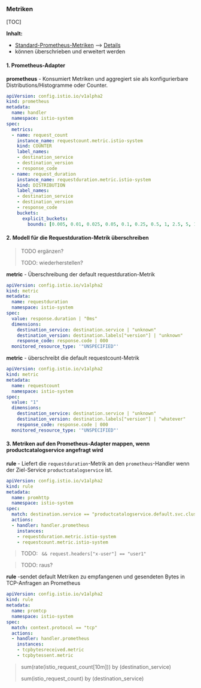### Metriken

[TOC]

**Inhalt:**

- [Standard-Prometheus-Metriken](https://istio.io/docs/reference/config/policy-and-telemetry/metrics/) --> [Details](https://raw.githubusercontent.com/istio/istio/release-1.0/install/kubernetes/helm/istio/charts/mixer/templates/config.yaml)
- können überschrieben und erweitert werden

#### 1. Prometheus-Adapter

**prometheus** - Konsumiert Metriken und aggregiert sie als konfigurierbare Distributions/Histogramme oder Counter.

```yaml
apiVersion: config.istio.io/v1alpha2
kind: prometheus
metadata:
  name: handler
  namespace: istio-system
spec:
  metrics:
  - name: request_count
    instance_name: requestcount.metric.istio-system
    kind: COUNTER
    label_names:
    - destination_service
    - destination_version
    - response_code
  - name: request_duration
    instance_name: requestduration.metric.istio-system
    kind: DISTRIBUTION
    label_names:
    - destination_service
    - destination_version
    - response_code
    buckets:
      explicit_buckets:
        bounds: [0.005, 0.01, 0.025, 0.05, 0.1, 0.25, 0.5, 1, 2.5, 5, 10]
```

#### 2. Modell für die Requestduration-Metrik überschreiben

> TODO ergänzen?
>
> TODO: wiederherstellen?

**metric** - Überschreibung der default requestduration-Metrik

```yaml
apiVersion: config.istio.io/v1alpha2
kind: metric
metadata:
  name: requestduration
  namespace: istio-system
spec:
  value: response.duration | "0ms"
  dimensions:
    destination_service: destination.service | "unknown"
    destination_version: destination.labels["version"] | "unknown"
    response_code: response.code | 000
  monitored_resource_type: '"UNSPECIFIED"'
```

**metric** - überschreibt die default requestcount-Metrik

```yaml
apiVersion: config.istio.io/v1alpha2
kind: metric
metadata:
  name: requestcount
  namespace: istio-system
spec:
  value: "1"
  dimensions:
    destination_service: destination.service | "unknown"
    destination_version: destination.labels["version"] | "whatever"
    response_code: response.code | 000
  monitored_resource_type: '"UNSPECIFIED"'
```

#### 3. Metriken auf den Prometheus-Adapter mappen, wenn productcatalogservice angefragt wird

**rule** - Liefert die `requestduration`-Metrik an den `prometheus`-Handler wenn der Ziel-Service `productcatalogservice` ist.

```yaml
apiVersion: config.istio.io/v1alpha2
kind: rule
metadata:
  name: promhttp
  namespace: istio-system
spec:
  match: destination.service == "productcatalogservice.default.svc.cluster.local" 
  actions:
  - handler: handler.prometheus
    instances:
    - requestduration.metric.istio-system
    - requestcount.metric.istio-system
```

> TODO:  ` && request.headers["x-user"] == "user1"`



> TODO: raus?

**rule** -sendet default Metriken zu empfangenen und gesendeten Bytes in TCP-Anfragen an Prometheus

```yaml
apiVersion: config.istio.io/v1alpha2
kind: rule
metadata:
  name: promtcp
  namespace: istio-system
spec:
  match: context.protocol == "tcp"
  actions:
  - handler: handler.prometheus
    instances:
    - tcpbytesreceived.metric
    - tcpbytessent.metric
```

> sum(rate(istio_request_count[10m])) by (destination_service)
>
> sum(istio_request_count) by (destination_service)